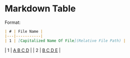 # Markdown Table

Format:

```md
| # | File Name |
|---|-----------|
| 1 | [Capitalized Name Of File](Relative File Path) |
```

| 1 | [A B C D](../test/TestDir/./1_a_b_c_d.py) |
| 2 | [B C D E](../test/TestDir/./2_b_c_d_e.py) |
